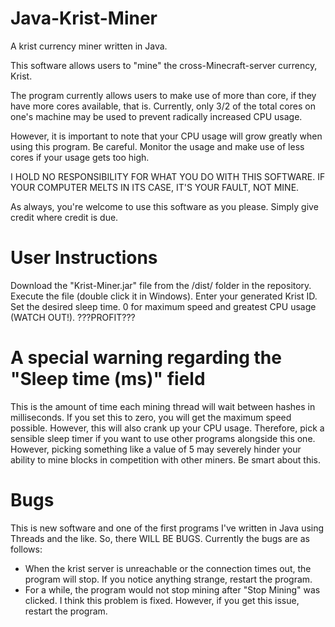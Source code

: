 # Java-Krist-Miner
A krist currency miner written in Java.

This software allows users to "mine" the cross-Minecraft-server currency, Krist.

The program currently allows users to make use of more than core, if they have more cores available, that is. Currently, only
3/2 of the total cores on one's machine may be used to prevent radically increased CPU usage.

However, it is important to note that your CPU usage will grow greatly when using this program. Be careful. Monitor the
usage and make use of less cores if your usage gets too high.

I HOLD NO RESPONSIBILITY FOR WHAT YOU DO WITH THIS SOFTWARE. IF YOUR COMPUTER MELTS IN ITS CASE, IT'S YOUR FAULT, NOT MINE.

As always, you're welcome to use this software as you please. Simply give credit where credit is due.

# User Instructions
Download the "Krist-Miner.jar" file from the /dist/ folder in the repository. Execute the file (double click it in Windows).
Enter your generated Krist ID. Set the desired sleep time. 0 for maximum speed and greatest CPU usage (WATCH OUT!). ???PROFIT???

# A special warning regarding the "Sleep time (ms)" field
This is the amount of time each mining thread will wait between hashes in milliseconds. If you set this to zero, you will
get the maximum speed possible. However, this will also crank up your CPU usage. Therefore, pick a sensible sleep timer if
you want to use other programs alongside this one. However, picking something like a value of 5 may severely hinder your ability
to mine blocks in competition with other miners. Be smart about this.

# Bugs
This is new software and one of the first programs I've written in Java using Threads and the like. So, there WILL BE BUGS.
Currently the bugs are as follows:
- When the krist server is unreachable or the connection times out, the program will stop. If you notice anything strange, restart the program.
- For a while, the program would not stop mining after "Stop Mining" was clicked. I think this problem is fixed. However, if you get this issue, restart the program.
